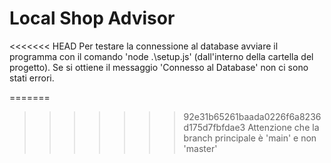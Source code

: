 # Local Shop Advisor

<<<<<<< HEAD
Per testare la connessione al database avviare il programma con il comando 'node .\setup.js' (dall'interno della cartella del progetto). Se si ottiene il messaggio 'Connesso al Database' non ci sono stati errori.

=======
>>>>>>> 92e31b65261baada0226f6a8236d175d7fbfdae3
Attenzione che la branch principale è 'main' e non 'master'
